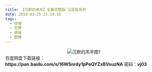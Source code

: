 ```yaml
---
title: 【沉默的羔羊】全集完整版 汉尼拔系列
date: 2018-03-25 23:14:55
tags:
  - 惊悚
  - 犯罪
  - 悬疑
  - 剧情
---
```


<div align=center>
	<img src="/assets/images/a/cmdgy/1.jpg" alt="沉默的羔羊图1">
</div>
<!-- more -->
百度网盘下载链接：
<b>https://pan.baidu.com/s/16WSnrdy1pPeQYZxBVsuzNA</b>
密码：<b>vj03</b>
